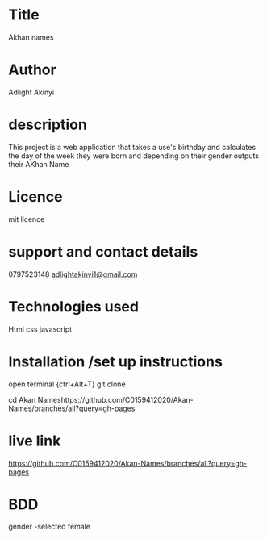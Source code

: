# Title
Akhan names 
# Author
Adlight Akinyi
# description

This project is a web application that takes a use's birthday and calculates the day of the week they were born and depending on their gender outputs  their AKhan  Name
# Licence
mit licence
# support and contact details
0797523148
adlightakinyi1@gmail.com
# Technologies used
Html
css
javascript 


# Installation /set up instructions
open terminal {ctrl+Alt+T}
git clone 

cd Akan Nameshttps://github.com/C0159412020/Akan-Names/branches/all?query=gh-pages
# live link

https://github.com/C0159412020/Akan-Names/branches/all?query=gh-pages
# BDD

gender -selected female


